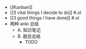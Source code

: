 - [[Kanban]]
- [[3 vital things I decide to do]] #.ol
- [[3 good things I have done]] #.ol
- 两种 anki 总结
	- A. 知识笔记
	- B. 题目总结
		- TODO